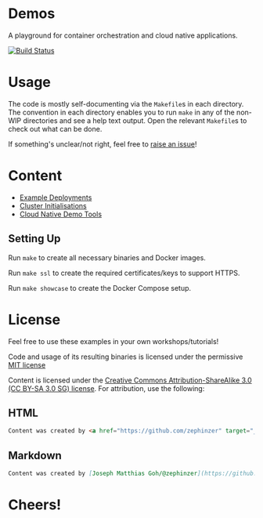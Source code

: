 # Demos
A playground for container orchestration and cloud native applications.

[![Build Status](https://travis-ci.org/zephinzer/go-demo.svg?branch=master)](https://travis-ci.org/zephinzer/go-demo)

# Usage

The code is mostly self-documenting via the `Makefile`s in each directory. The convention in each directory enables you to run `make` in any of the non-WIP directories and see a help text output. Open the relevant `Makefile`s to check out what can be done.

If something's unclear/not right, feel free to [raise an issue](/zephinzer/go-demo/issues)!

# Content

- [Example Deployments](./deployments/README.md)
- [Cluster Initialisations](./init/README.md)
- [Cloud Native Demo Tools](./tools/README.md)

## Setting Up

Run `make` to create all necessary binaries and Docker images.

Run `make ssl` to create the required certificates/keys to support HTTPS.

Run `make showcase` to create the Docker Compose setup.

# License
Feel free to use these examples in your own workshops/tutorials!

Code and usage of its resulting binaries is licensed under the permissive [MIT license](./LICENSE)

Content is licensed under the [Creative Commons Attribution-ShareAlike 3.0 (CC BY-SA 3.0 SG) license](https://creativecommons.org/licenses/by-sa/3.0/sg/). For attribution, use the following:

## HTML

```html
Content was created by <a href="https://github.com/zephinzer" target="_blank">Joseph Matthias Goh/@zephinzer</a> and the original content can be found at <a href="https://github.com/zephinzer/go-demo" target="_blank">https://github.com/zephinzer/go-demo</a>.
```

## Markdown

```markdown
Content was created by [Joseph Matthias Goh/@zephinzer](https://github.com/zephinzer) and the original content can be found at [https://github.com/zephinzer/go-demo](https://github.com/zephinzer/go-demo).
```

# Cheers!
